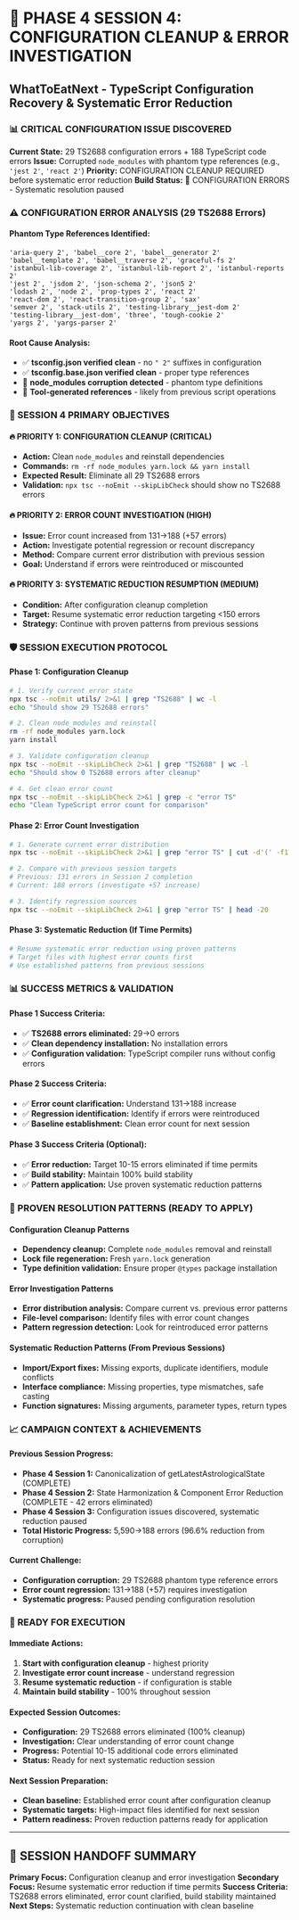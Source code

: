 # 🎯 PHASE 4 SESSION 4: CONFIGURATION CLEANUP & ERROR INVESTIGATION
## WhatToEatNext - TypeScript Configuration Recovery & Systematic Error Reduction

### 📊 CRITICAL CONFIGURATION ISSUE DISCOVERED
**Current State:** 29 TS2688 configuration errors + 188 TypeScript code errors
**Issue:** Corrupted `node_modules` with phantom type references (e.g., `'jest 2'`, `'react 2'`)
**Priority:** CONFIGURATION CLEANUP REQUIRED before systematic error reduction
**Build Status:** 🔴 CONFIGURATION ERRORS - Systematic resolution paused

### ⚠️ CONFIGURATION ERROR ANALYSIS (29 TS2688 Errors)

#### **Phantom Type References Identified:**
```
'aria-query 2', 'babel__core 2', 'babel__generator 2'
'babel__template 2', 'babel__traverse 2', 'graceful-fs 2'
'istanbul-lib-coverage 2', 'istanbul-lib-report 2', 'istanbul-reports 2'
'jest 2', 'jsdom 2', 'json-schema 2', 'json5 2'
'lodash 2', 'node 2', 'prop-types 2', 'react 2'
'react-dom 2', 'react-transition-group 2', 'sax'
'semver 2', 'stack-utils 2', 'testing-library__jest-dom 2'
'testing-library__jest-dom', 'three', 'tough-cookie 2'
'yargs 2', 'yargs-parser 2'
```

#### **Root Cause Analysis:**
- ✅ **tsconfig.json verified clean** - no `" 2"` suffixes in configuration
- ✅ **tsconfig.base.json verified clean** - proper type references
- 🔴 **node_modules corruption detected** - phantom type definitions
- 🔴 **Tool-generated references** - likely from previous script operations

### 🎯 SESSION 4 PRIMARY OBJECTIVES

#### **🔥 PRIORITY 1: CONFIGURATION CLEANUP (CRITICAL)**
- **Action:** Clean `node_modules` and reinstall dependencies
- **Commands:** `rm -rf node_modules yarn.lock && yarn install`
- **Expected Result:** Eliminate all 29 TS2688 errors
- **Validation:** `npx tsc --noEmit --skipLibCheck` should show no TS2688 errors

#### **🔥 PRIORITY 2: ERROR COUNT INVESTIGATION (HIGH)**
- **Issue:** Error count increased from 131→188 (+57 errors)
- **Action:** Investigate potential regression or recount discrepancy
- **Method:** Compare current error distribution with previous session
- **Goal:** Understand if errors were reintroduced or miscounted

#### **🔥 PRIORITY 3: SYSTEMATIC REDUCTION RESUMPTION (MEDIUM)**
- **Condition:** After configuration cleanup completion
- **Target:** Resume systematic error reduction targeting <150 errors
- **Strategy:** Continue with proven patterns from previous sessions

### 🛡️ SESSION EXECUTION PROTOCOL

#### **Phase 1: Configuration Cleanup**
```bash
# 1. Verify current error state
npx tsc --noEmit utils/ 2>&1 | grep "TS2688" | wc -l
echo "Should show 29 TS2688 errors"

# 2. Clean node_modules and reinstall
rm -rf node_modules yarn.lock
yarn install

# 3. Validate configuration cleanup
npx tsc --noEmit --skipLibCheck 2>&1 | grep "TS2688" | wc -l
echo "Should show 0 TS2688 errors after cleanup"

# 4. Get clean error count
npx tsc --noEmit --skipLibCheck 2>&1 | grep -c "error TS"
echo "Clean TypeScript error count for comparison"
```

#### **Phase 2: Error Count Investigation**
```bash
# 1. Generate current error distribution
npx tsc --noEmit --skipLibCheck 2>&1 | grep "error TS" | cut -d'(' -f1 | sort | uniq -c | sort -nr

# 2. Compare with previous session targets
# Previous: 131 errors in Session 2 completion
# Current: 188 errors (investigate +57 increase)

# 3. Identify regression sources
npx tsc --noEmit --skipLibCheck 2>&1 | grep "error TS" | head -20
```

#### **Phase 3: Systematic Reduction (If Time Permits)**
```bash
# Resume systematic error reduction using proven patterns
# Target files with highest error counts first
# Use established patterns from previous sessions
```

### 📊 SUCCESS METRICS & VALIDATION

#### **Phase 1 Success Criteria:**
- ✅ **TS2688 errors eliminated:** 29→0 errors
- ✅ **Clean dependency installation:** No installation errors
- ✅ **Configuration validation:** TypeScript compiler runs without config errors

#### **Phase 2 Success Criteria:**
- ✅ **Error count clarification:** Understand 131→188 increase
- ✅ **Regression identification:** Identify if errors were reintroduced
- ✅ **Baseline establishment:** Clean error count for next session

#### **Phase 3 Success Criteria (Optional):**
- ✅ **Error reduction:** Target 10-15 errors eliminated if time permits
- ✅ **Build stability:** Maintain 100% build stability
- ✅ **Pattern application:** Use proven systematic reduction patterns

### 🚀 PROVEN RESOLUTION PATTERNS (READY TO APPLY)

#### **Configuration Cleanup Patterns**
- **Dependency cleanup:** Complete `node_modules` removal and reinstall
- **Lock file regeneration:** Fresh `yarn.lock` generation
- **Type definition validation:** Ensure proper `@types` package installation

#### **Error Investigation Patterns**
- **Error distribution analysis:** Compare current vs. previous error patterns
- **File-level comparison:** Identify files with error count changes
- **Pattern regression detection:** Look for reintroduced error patterns

#### **Systematic Reduction Patterns (From Previous Sessions)**
- **Import/Export fixes:** Missing exports, duplicate identifiers, module conflicts
- **Interface compliance:** Missing properties, type mismatches, safe casting
- **Function signatures:** Missing arguments, parameter types, return types

### 📈 CAMPAIGN CONTEXT & ACHIEVEMENTS

#### **Previous Session Progress:**
- **Phase 4 Session 1:** Canonicalization of getLatestAstrologicalState (COMPLETE)
- **Phase 4 Session 2:** State Harmonization & Component Error Reduction (COMPLETE - 42 errors eliminated)
- **Phase 4 Session 3:** Configuration issues discovered, systematic reduction paused
- **Total Historic Progress:** 5,590→188 errors (96.6% reduction from corruption)

#### **Current Challenge:**
- **Configuration corruption:** 29 TS2688 phantom type reference errors
- **Error count regression:** 131→188 (+57) requires investigation
- **Systematic progress:** Paused pending configuration resolution

### 🎯 READY FOR EXECUTION

#### **Immediate Actions:**
1. **Start with configuration cleanup** - highest priority
2. **Investigate error count increase** - understand regression
3. **Resume systematic reduction** - if configuration is stable
4. **Maintain build stability** - 100% throughout session

#### **Expected Session Outcomes:**
- **Configuration:** 29 TS2688 errors eliminated (100% cleanup)
- **Investigation:** Clear understanding of error count change
- **Progress:** Potential 10-15 additional code errors eliminated
- **Status:** Ready for next systematic reduction session

#### **Next Session Preparation:**
- **Clean baseline:** Established error count after configuration cleanup
- **Systematic targets:** High-impact files identified for next session
- **Pattern readiness:** Proven reduction patterns ready for application

---

## 🎯 SESSION HANDOFF SUMMARY
**Primary Focus:** Configuration cleanup and error investigation
**Secondary Focus:** Resume systematic error reduction if time permits
**Success Criteria:** TS2688 errors eliminated, error count clarified, build stability maintained
**Next Steps:** Systematic reduction continuation with clean baseline 